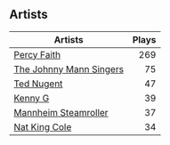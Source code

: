 ## Artists
Artists | Plays 
----- | -----: 
[Percy Faith](/artists/percy-faith-120889) | 269
[The Johnny Mann Singers](/artists/the-johnny-mann-singers-30064353) | 75
[Ted Nugent](/artists/ted-nugent-40670) | 47
[Kenny G](/artists/kenny-g-7789) | 39
[Mannheim Steamroller](/artists/mannheim-steamroller-39605) | 37
[Nat King Cole](/artists/nat-king-cole-3428) | 34

